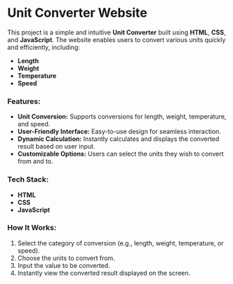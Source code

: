 # Unit Converter Website

This project is a simple and intuitive **Unit Converter** built using **HTML**, **CSS**, and **JavaScript**. The website enables users to convert various units quickly and efficiently, including:

- **Length**  
- **Weight**  
- **Temperature**  
- **Speed**  

### Features:
- **Unit Conversion:** Supports conversions for length, weight, temperature, and speed.
- **User-Friendly Interface:** Easy-to-use design for seamless interaction.
- **Dynamic Calculation:** Instantly calculates and displays the converted result based on user input.
- **Customizable Options:** Users can select the units they wish to convert from and to.

### Tech Stack:
- **HTML**  
- **CSS**  
- **JavaScript**  

### How It Works:
1. Select the category of conversion (e.g., length, weight, temperature, or speed).  
2. Choose the units to convert from.  
3. Input the value to be converted.  
4. Instantly view the converted result displayed on the screen.
